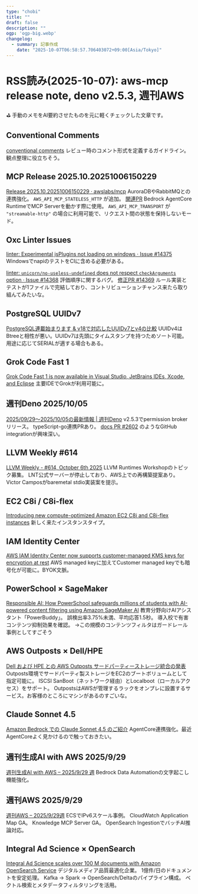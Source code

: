 ```yaml
---
type: "chobi"
title: ""
draft: false
description: ""
ogp: 'ogp-big.webp'
changelog:
  - summary: 記事作成
    date: "2025-10-07T06:58:57.706403072+09:00[Asia/Tokyo]"
---
```


# RSS読み(2025-10-07): aws-mcp release note, deno v2.5.3, 週刊AWS

⛳ 手動のメモをAI要約させたものを元に軽くチェックした文章です。

## Conventional Comments

[conventional comments](https://github.com/pullpo-io/conventional-comments)
レビュー時のコメント形式を定義するガイドライン。観点整理に役立ちそう。

## MCP Release 2025.10.20251006150229

[Release 2025.10.20251006150229 · awslabs/mcp](https://github.com/awslabs/mcp/releases/tag/2025.10.20251006150229)
AuroraDBやRabbitMQとの連携強化。
`AWS_API_MCP_STATELESS_HTTP` が追加。
[関連PR](https://github.com/awslabs/mcp/pull/1349)
Bedrock AgentCore RuntimeでMCP Serverを動かす際に使用。
`AWS_API_MCP_TRANSPORT` が `"streamable-http"` の場合に利用可能で、リクエスト間の状態を保持しないモード。

## Oxc Linter Issues

[linter: Experimental jsPlugins not loading on windows · Issue #14375](https://github.com/oxc-project/oxc/issues/14375)
WindowsでnapiのテストをCIに含める必要がある。

[linter: `unicorn/no-useless-undefined` does not respect `checkArguments` option · Issue #14368](https://github.com/oxc-project/oxc/issues/14368)
評価順序に関するバグ。
[修正PR #14369](https://github.com/oxc-project/oxc/pull/14369/files)
ルール実装とテストが1ファイルで完結しており、コントリビューションチャンス来たら取り組んてみたいな。

## PostgreSQL UUIDv7

[PostgreSQL連載始まります & v18で対応したUUIDv7とv4の比較](https://future-architect.github.io/articles/20251006a/)
UUIDv4はBtreeと相性が悪い。UUIDv7は先頭にタイムスタンプを持つためソート可能。
用途に応じてSERIALが適する場合もある。

## Grok Code Fast 1

[Grok Code Fast 1 is now available in Visual Studio, JetBrains IDEs, Xcode, and Eclipse](https://github.blog/changelog/2025-10-06-grok-code-fast-1-is-now-available-in-visual-studio-jetbrains-ides-xcode-and-eclipse/)
主要IDEでGrokが利用可能に。

## 週刊Deno 2025/10/05

[2025/09/29〜2025/10/05の最新情報 | 週刊Deno](https://uki00a.github.io/deno-weekly/articles/2025/10/05.html)
v2.5.3でpermission brokerリリース。
typeScript-go連携PRあり。
[docs PR #2602](https://github.com/denoland/docs/pull/2602/files) のようなGitHub integrationが興味深い。

## LLVM Weekly #614

[LLVM Weekly - #614, October 6th 2025](https://llvmweekly.org/issue/614)
LLVM Runtimes Workshopのトピック募集。
LNT公式サーバーが停止しており、AWS上での再構築提案あり。
Victor Camposがbaremetal stdio実装案を提示。

## EC2 C8i / C8i-flex

[Introducing new compute-optimized Amazon EC2 C8i and C8i-flex instances](https://aws.amazon.com/jp/blogs/aws/introducing-new-compute-optimized-amazon-ec2-c8i-and-c8i-flex-instances/)
新しく来たインスタンスタイプ。

## IAM Identity Center

[AWS IAM Identity Center now supports customer-managed KMS keys for encryption at rest](https://aws.amazon.com/jp/blogs/aws/aws-iam-identity-center-now-supports-customer-managed-kms-keys-for-encryption-at-rest/)
AWS managed keyに加えてCustomer managed keyでも暗号化が可能に。BYOK文脈。

## PowerSchool × SageMaker

[Responsible AI: How PowerSchool safeguards millions of students with AI-powered content filtering using Amazon SageMaker AI](https://aws.amazon.com/jp/blogs/machine-learning/responsible-ai-how-powerschool-safeguards-millions-of-students-with-ai-powered-content-filtering-using-amazon-sagemaker-ai/)
教育分野向けAIアシスタント「PowerBuddy」。
誤検出率3.75%未満、平均応答1.5秒。
導入校で有害コンテンツ抑制効果を確認。
→この規模のコンテンツフィルタはガードレール事例としてすごそう

## AWS Outposts × Dell/HPE

[Dell および HPE との AWS Outposts サードパーティーストレージ統合の発表](https://aws.amazon.com/jp/blogs/news/announcing-aws-outposts-third-party-storage-integration-with-dell-and-hpe/)
Outposts環境でサードパーティ製ストレージをEC2のブートボリュームとして指定可能に。
ISCSI SanBoot（ネットワーク経由）とLocalboot（ローカルアクセス）をサポート。
OutpostsはAWSが管理するラックをオンプレに設置するサービス。お客様のところにマシンがあるのすごいな。

## Claude Sonnet 4.5

[Amazon Bedrock での Claude Sonnet 4.5 のご紹介](https://aws.amazon.com/jp/blogs/news/introducing-claude-sonnet-4-5-in-amazon-bedrock-anthropics-most-intelligent-model-best-for-coding-and-complex-agents/)
AgentCore連携強化。最近AgentCoreよく見かけるので触っておきたい。

## 週刊生成AI with AWS 2025/9/29

[週刊生成AI with AWS – 2025/9/29 週](https://aws.amazon.com/jp/blogs/news/weekly-genai-20250929/)
Bedrock Data Automationの文字起こし機能強化。

## 週刊AWS 2025/9/29

[週刊AWS – 2025/9/29週](https://aws.amazon.com/jp/blogs/news/aws-weekly-20250929/)
ECSでIPv6スケール事例。
CloudWatch Application Map GA。
Knowledge MCP Server GA。
OpenSearch IngestionでバッチAI推論対応。

## Integral Ad Science × OpenSearch

[Integral Ad Science scales over 100 M documents with Amazon OpenSearch Service](https://aws.amazon.com/jp/blogs/industries/integral-ad-science-scales-over-100-m-documents-with-amazon-opensearch-service/)
デジタルメディア品質最適化企業。
1億件/日のドキュメントを安定処理。
Kafka → Spark → OpenSearch/Deltaのパイプライン構成。
ベクトル検索とメタデータフィルタリングを活用。

